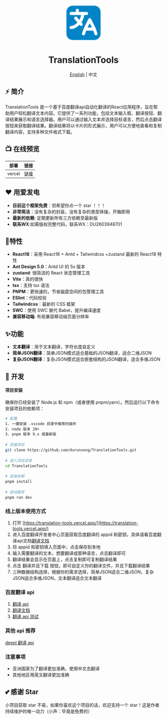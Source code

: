 
<div align="center">
  <img alt="TranslationTools Logo" width="120" height="120" src="./public/logo.png">
  <h1>TranslationTools</h1>
  <span><a href="./README.EN.md">English</a> | 中文</span>
</div>

## ⚡ 简介

TranslationTools 是一个基于百度翻译api自动化翻译的React应用程序，旨在帮助用户轻松翻译文本内容。它提供了一系列功能，包括文本输入框、翻译按钮、翻译结果展示和语言选择器。用户可以通过输入文本并选择目标语言，然后点击翻译按钮来获取翻译结果。翻译结果将以卡片的形式展示，用户可以方便地查看和复制翻译内容，支持多种文件格式下载。

## 📺 在线预览

| 部署                                 | 链接                                               |
| ----------------------------------- | -------------------------------------------------- |
| vercel                              | [链接](https://translation-tools.vercel.app/)       |

## ❤️ 用爱发电

- **目前这个框架免费**：但希望你点一个 star ！！！
- **非常简洁**：没有复杂的封装，没有复杂的类型体操，开箱即用
- **最新的依赖**: 定期更新所有三方依赖至最新版
- **联系WX**:如需版权完整代码，联系WX：DU2603948701

## 🧭特性

- **React18**：采用 React18 + Antd + Tailwindcss +zustand 最新的 React18 特性
- **Ant Design 5.0**：Antd UI 的 5x 版本
- **zustand**: 很简洁的 React 状态管理工具
- **Vite**：真的很快
- **tsx**：支持 tsx 语法
- **PNPM**：更快速的，节省磁盘空间的包管理工具
- **ESlint**：代码校验
- **Tailwindcss**：最新的 CSS 框架
- **SWC**：使用 SWC 替代 Babel，提升编译速度
- **兼容移动端**: 布局兼容移动端页面分辨率

## ✨功能

- **文本翻译**：用于文本翻译，字符长度自定义
- **简单JSON翻译**：简单JSON模式适合基础的JSON翻译，适合二维JSON
- **复杂JSON翻译**：复杂JSON模式适合嵌套结构的JSON翻译，适合多维JSON


## 🚀 开发

#### 项目安装

确保你已经安装了 Node.js 和 npm（或者使用 pnpm/yarn）。然后运行以下命令安装项目的依赖项：

```bash
# 配置
1. 一键安装 .vscode 目录中推荐的插件
2. node 版本 20+
3. pnpm 版本 9.x 或最新版

# 克隆项目
git clone https://github.com/durunsong/TranslationTools.git

# 进入项目目录
cd TranslationTools

# 安装依赖
pnpm install

# 启动服务
pnpm run dev
```
### 线上版本使用方式
1. 打开 [https://translation-tools.vercel.app/](https://translation-tools.vercel.app/)
2. 进入百度翻译开发者中心页面获取百度翻译的 appid 和密钥，具体请看百度翻译api文档[翻译文档](https://api.fanyi.baidu.com/doc/21)
3. 将 appid 和密钥填入页面中，点击保存到本地
4. 输入需要翻译的文本，想要翻译成那种语言，点击翻译即可
5. 翻译结果会显示在页面上，点击复制即可复制翻译结果
6. 点击 翻译并且下载 按钮，即可自定义你的翻译文件，并且下载翻译结果
7. 三种数据结构选择，根据你的需求选择，简单JSON适合二维JSON，复杂JSON适合多维JSON，文本翻译适合文本翻译

### 百度翻译 api

1. [翻译 api](https://fanyi-api.baidu.com/api/trans/vip/translate)
2. [翻译文档](https://api.fanyi.baidu.com/doc/21)
3. [翻译 api 测试](https://fanyi-api.baidu.com/api/trans/product/index)

### 其他 api 推荐

[deepl 翻译 api](https://www.deepl.com/zh/products/api)

### 注意事项

- 亚洲国家为了翻译更加准确，使用中文去翻译
- 其他地区用英文翻译更加准确

## 💕 感谢 Star

小项目获取 star 不易，如果你喜欢这个项目的话，欢迎支持一个 star！这是作者持续维护的唯一动力（小声：毕竟是免费的）

